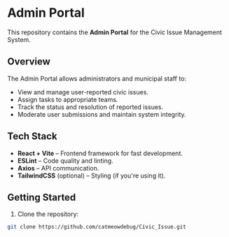 # Admin Portal

This repository contains the **Admin Portal** for the Civic Issue Management System.

## Overview

The Admin Portal allows administrators and municipal staff to:

- View and manage user-reported civic issues.
- Assign tasks to appropriate teams.
- Track the status and resolution of reported issues.
- Moderate user submissions and maintain system integrity.

## Tech Stack

- **React + Vite** – Frontend framework for fast development.
- **ESLint** – Code quality and linting.
- **Axios** – API communication.
- **TailwindCSS** (optional) – Styling (if you're using it).

## Getting Started

1. Clone the repository:

```bash
git clone https://github.com/catmeowdebug/Civic_Issue.git
